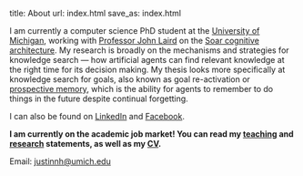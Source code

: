 title: About
url: index.html
save_as: index.html

I am currently a computer science PhD student at the [University of Michigan](http://umich.edu/), working with [Professor John Laird](http://ai.eecs.umich.edu/people/laird/) on the [Soar cognitive architecture](http://soar.eecs.umich.edu/).
My research is broadly on the mechanisms and strategies for knowledge search &mdash; how artificial agents can find relevant knowledge at the right time for its decision making.
My thesis looks more specifically at knowledge search for goals, also known as goal re-activation or [prospective memory](http://en.wikipedia.org/wiki/Prospective_memory), which is the ability for agents to remember to do things in the future despite continual forgetting.

I can also be found on [LinkedIn](https://www.linkedin.com/in/justinnhli) and [Facebook](https://www.facebook.com/justinnhli).

**I am currently on the academic job market! You can read my [teaching]({filename}/files/teaching-philosophy.pdf) and [research]({filename}/files/research-statement.pdf) statements, as well as my [CV]({filename}/pages/curriculum-vitae.md).**

Email: justinnh@umich.edu
